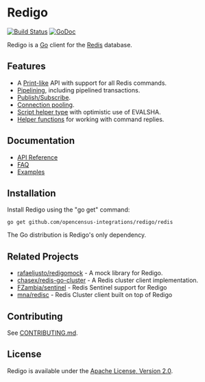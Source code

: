 Redigo
======

[![Build Status](https://travis-ci.org/opencensus-integrations/redigo.svg?branch=master)](https://travis-ci.org/opencensus-integrations/redigo)
[![GoDoc](https://godoc.org/github.com/opencensus-integrations/redigo/redis?status.svg)](https://godoc.org/github.com/opencensus-integrations/redigo/redis)

Redigo is a [Go](http://golang.org/) client for the [Redis](http://redis.io/) database.

Features
-------

* A [Print-like](http://godoc.org/github.com/opencensus-integrations/redigo/redis#hdr-Executing_Commands) API with support for all Redis commands.
* [Pipelining](http://godoc.org/github.com/opencensus-integrations/redigo/redis#hdr-Pipelining), including pipelined transactions.
* [Publish/Subscribe](http://godoc.org/github.com/opencensus-integrations/redigo/redis#hdr-Publish_and_Subscribe).
* [Connection pooling](http://godoc.org/github.com/opencensus-integrations/redigo/redis#Pool).
* [Script helper type](http://godoc.org/github.com/opencensus-integrations/redigo/redis#Script) with optimistic use of EVALSHA.
* [Helper functions](http://godoc.org/github.com/opencensus-integrations/redigo/redis#hdr-Reply_Helpers) for working with command replies.

Documentation
-------------

- [API Reference](http://godoc.org/github.com/opencensus-integrations/redigo/redis)
- [FAQ](https://github.com/opencensus-integrations/redigo/wiki/FAQ)
- [Examples](https://godoc.org/github.com/opencensus-integrations/redigo/redis#pkg-examples)

Installation
------------

Install Redigo using the "go get" command:

    go get github.com/opencensus-integrations/redigo/redis

The Go distribution is Redigo's only dependency.

Related Projects
----------------

- [rafaeljusto/redigomock](https://godoc.org/github.com/rafaeljusto/redigomock) - A mock library for Redigo.
- [chasex/redis-go-cluster](https://github.com/chasex/redis-go-cluster) - A Redis cluster client implementation.
- [FZambia/sentinel](https://github.com/FZambia/sentinel) - Redis Sentinel support for Redigo
- [mna/redisc](https://github.com/mna/redisc) - Redis Cluster client built on top of Redigo

Contributing
------------

See [CONTRIBUTING.md](https://github.com/opencensus-integrations/redigo/blob/master/.github/CONTRIBUTING.md).

License
-------

Redigo is available under the [Apache License, Version 2.0](http://www.apache.org/licenses/LICENSE-2.0.html).
